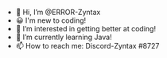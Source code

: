 - 👋 Hi, I’m @ERROR-Zyntax
- 😀 I'm new to coding!
- 👀 I’m interested in getting better at coding!
- 🌱 I’m currently learning Java!
- 📫 How to reach me: Discord-Zyntax #8727 

<!---
ERROR-Zyntax/ERROR-Zyntax is a ✨ special ✨ repository because its `README.md` (this file) appears on your GitHub profile.
You can click the Preview link to take a look at your changes.
--->
